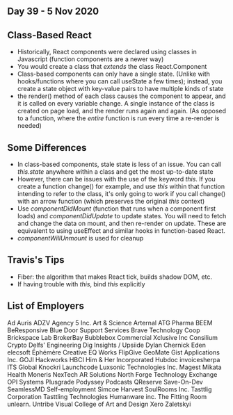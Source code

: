 ## Day 39 - 5 Nov 2020

## Class-Based React

* Historically, React components were declared using classes in Javascript (function components are a newer way)
* You would create a class that *extends* the class React.Component
* Class-based components can only have a single state. (Unlike with hooks/functions where you can call useState a few times); instead, you create a state object with key-value pairs to have multiple kinds of state
* the render() method of each class causes the component to appear, and it is called on every variable change. A single instance of the class is created on page load, and the render runs again and again. (As opposed to a function, where the *entire* function is run every time a re-render is needed)

## Some Differences 

* In class-based components, stale state is less of an issue. You can call *this.state* anywhere within a class and get the most up-to-date state
* However, there can be issues with the use of the keyword *this*. If you create a function change() for example, and use *this* within that function intending to refer to the class, it's only going to work if you call change() with an arrow function (which preserves the original *this* context)
* Use *componentDidMount* (function that runs when a component first loads) and *componentDidUpdate* to update states. You will need to fetch and change the data on mount, and then re-render on update. These are equivalent to using useEffect and similar hooks in function-based React.
* *componentWillUnmount* is used for cleanup

## Travis's Tips

* Fiber: the algorithm that makes React tick, builds shadow DOM, etc.
* If having trouble with *this*, bind *this* explicitly

## List of Employers

Ad Auris
ADZV
Agency 5 Inc.
Art & Science
Arternal
ATG Pharma
BEEM
BeResponsive
Blue Door Support Services
Brave Technology Coop
Brickspace Lab
BrokerBay
Bubblebox
Commercial Xclusive Inc
Consilium Crypto
Delfs' Engineering
Dig Insights / Upsiide
Dylan Chernick
Eden
elecsoft
Éphémère Creative
EQ Works
FlipGive
GeoMate
Gist Applications Inc.
GOJI
Hackworks
HBCI
Him & Her Incorporated
Hubdoc
invoicesherpa
ITS Global
Knockri
Launchcode
Luxsonic Technologies Inc.
Magest
Mikata Health
Moneris
NexTech AR Solutions
North Forge Technology Exchange
OPI Systems
Plusgrade
Podyssey Podcasts
QReserve
Save-On-Dev
SeamlessMD
Self-employment
Simcoe Harvest
SoulRooms Inc.
Tasttlig Corporation
Tasttling
Technologies Humanware inc.
The Fitting Room
unlearn.
Untribe
Visual College of Art and Design
Xero
Zaletskyi